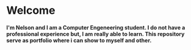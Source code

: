 # Welcome 
#### I'm Nelson and I am a Computer Engeneering student. I do not have a professional experience but, I am really able to learn. This repository serve as portfolio where i can show to myself and other.
